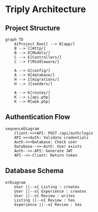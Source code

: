 # Triply Architecture

## Project Structure

```mermaid
graph TD
    A[Project Root] --> B[app/]
    B --> C[Http/]
    B --> D[Models/]
    C --> E[Controllers/]
    C --> F[Middleware/]
    
    A --> G[config/]
    A --> H[database/]
    H --> I[migrations/]
    H --> J[seeders/]
    
    A --> K[routes/]
    K --> L[api.php]
    K --> M[web.php]
```

## Authentication Flow

```mermaid
sequenceDiagram
    Client->>+API: POST /api/auth/login
    API->>+Auth: Validate credentials
    Auth->>+Database: Check user
    Database-->>-Auth: User exists
    Auth-->>-API: Generate JWT
    API-->>-Client: Return token
```

## Database Schema

```mermaid
erDiagram
    User ||--o{ Listing : creates
    User ||--o{ Experience : creates
    User ||--o{ Review : writes
    Listing ||--o{ Review : has
    Experience ||--o{ Review : has
```